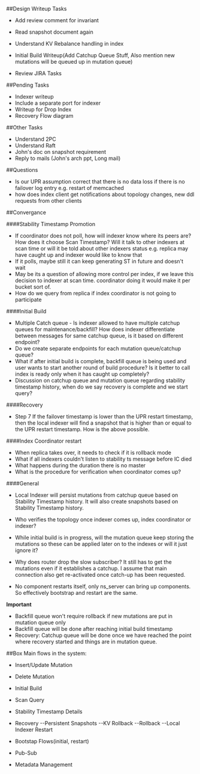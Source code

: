 ##Design Writeup Tasks

- Add review comment for invariant
- Read snapshot document again

- Understand KV Rebalance handling in index
- Initial Build Writeup(Add Catchup Queue Stuff, Also mention new mutations will be queued up in mutation queue)
- Review JIRA Tasks

##Pending Tasks
- Indexer writeup
 - Include a separate port for indexer
- Writeup for Drop Index
- Recovery Flow diagram

##Other Tasks

- Understand 2PC
- Understand Raft
- John's doc on snapshot requirement
- Reply to mails (John's arch ppt, Long mail)

##Questions

- Is our UPR assumption correct that there is no data loss if there is no failover log entry
e.g. restart of memcached
- how does index client get notifications about topology changes, new ddl requests from other clients

##Convergance

####Stability Timestamp Promotion

- If coordinator does not poll, how will indexer know where its peers are? How does it choose Scan Timestamp? Will it talk to other indexers at scan time or will it be told about other indexers status e.g. replica may have caught up and indexer would like to know that
 - If it polls, maybe still it can keep generating ST in future and doesn't wait 
 - May be its a question of allowing more control per index, if we leave this decision to indexer at scan time. coordinator doing it would make it per bucket sort of.
 - How do we query from replica if index coordinator is not going to participate


####Initial Build

- Multiple Catch queue - Is indexer allowed to have multiple catchup queues for maintenance/backfill?
How does indexer differentiate between messages for same catchup queue, is it based on different endpoint?
- Do we create separate endpoints for each mutation queue/catchup queue?
- What if after initial build is complete, backfill queue is being used and user wants to start another round of build procedure? Is it better to call index is ready only when it has caught up completely?
- Discussion on catchup queue and mutation queue regarding stability timestamp history, when do we say recovery is complete and we start query?

####Recovery

- Step 7
If the failover timestamp is lower than the UPR restart timestamp, 
then the local indexer will find a snapshot that is higher than or equal to the UPR restart timestamp.
How is the above possible.

####Index Coordinator restart

- When replica takes over, it needs to check if it is rollback mode
- What if all indexers couldn't listen to stability ts message before IC died
- What happens during the duration there is no master
- What is the procedure for verification when coordinator comes up?

####General

- Local Indexer will persist mutations from catchup queue based on Stability Timestamp history. 
It will also create snapshots based on Stability Timestamp history. 

- Who verifies the topology once indexer comes up, index coordinator or indexer?
- While initial build is in progress, will the mutation queue keep storing the mutations so these can be applied later on to the indexes or will it just ignore it?
- Why does router drop the slow subscriber? It still has to get the mutations even if it establishes a catchup. I assume that main connection also get re-activated once catch-up has been requested.
- No component restarts itself, only ns_server can bring up components. So effectively bootstrap and restart are the same.


**Important**
- Backfill queue won't require rollback if new mutations are put in mutation queue only
- Backfill queue will be done after reaching initial build timestamp
- Recovery: Catchup queue will be done once we have reached the point where recovery started and things are in mutation queue.


##Box
Main flows in the system:

- Insert/Update Mutation
- Delete Mutation
- Initial Build
- Scan Query
- Stability Timestamp Details
- Recovery
--Persistent Snapshots
--KV Rollback
--Rollback
--Local Indexer Restart

- Bootstap Flows(initial, restart)
- Pub-Sub
- Metadata Management

